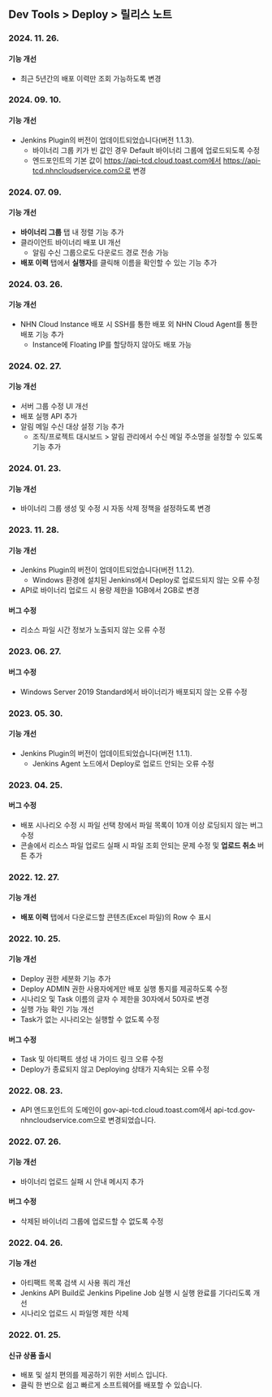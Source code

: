 ## Dev Tools > Deploy > 릴리스 노트

### 2024. 11. 26.
#### 기능 개선
* 최근 5년간의 배포 이력만 조회 가능하도록 변경

### 2024. 09. 10.
#### 기능 개선
* Jenkins Plugin의 버전이 업데이트되었습니다(버전 1.1.3).
    * 바이너리 그룹 키가 빈 값인 경우 Default 바이너리 그룹에 업로드되도록 수정
    * 엔드포인트의 기본 값이 https://api-tcd.cloud.toast.com에서 https://api-tcd.nhncloudservice.com으로 변경

### 2024. 07. 09.
#### 기능 개선
* **바이너리 그룹** 탭 내 정렬 기능 추가
* 클라이언트 바이너리 배포 UI 개선
    * 알림 수신 그룹으로도 다운로드 경로 전송 가능
* **배포 이력** 탭에서 **실행자**를 클릭해 이름을 확인할 수 있는 기능 추가

### 2024. 03. 26.
#### 기능 개선
* NHN Cloud Instance 배포 시 SSH를 통한 배포 외 NHN Cloud Agent를 통한 배포 기능 추가
    * Instance에 Floating IP를 할당하지 않아도 배포 가능

### 2024. 02. 27.
#### 기능 개선
* 서버 그룹 수정 UI 개선
* 배포 실행 API 추가
* 알림 메일 수신 대상 설정 기능 추가
    * 조직/프로젝트 대시보드 > 알림 관리에서 수신 메일 주소명을 설정할 수 있도록 기능 추가

### 2024. 01. 23.
#### 기능 개선
* 바이너리 그룹 생성 및 수정 시 자동 삭제 정책을 설정하도록 변경

### 2023. 11. 28.
#### 기능 개선
* Jenkins Plugin의 버전이 업데이트되었습니다(버전 1.1.2).
  * Windows 환경에 설치된 Jenkins에서 Deploy로 업로드되지 않는 오류 수정
* API로 바이너리 업로드 시 용량 제한을 1GB에서 2GB로 변경
#### 버그 수정
* 리소스 파일 시간 정보가 노출되지 않는 오류 수정

### 2023. 06. 27.
#### 버그 수정
* Windows Server 2019 Standard에서 바이너리가 배포되지 않는 오류 수정

### 2023. 05. 30.
#### 기능 개선
* Jenkins Plugin의 버전이 업데이트되었습니다(버전 1.1.1).
    * Jenkins Agent 노드에서 Deploy로 업로드 안되는 오류 수정

### 2023. 04. 25. 
#### 버그 수정
* 배포 시나리오 수정 시 파일 선택 창에서 파일 목록이 10개 이상 로딩되지 않는 버그 수정
* 콘솔에서 리소스 파일 업로드 실패 시 파일 조회 안되는 문제 수정 및 **업로드 취소** 버튼 추가

### 2022. 12. 27.
#### 기능 개선
* **배포 이력** 탭에서 다운로드할 콘텐츠(Excel 파일)의 Row 수 표시

### 2022. 10. 25.
#### 기능 개선
* Deploy 권한 세분화 기능 추가
* Deploy ADMIN 권한 사용자에게만 배포 실행 통지를 제공하도록 수정
* 시나리오 및 Task 이름의 글자 수 제한을 30자에서 50자로 변경
* 실행 가능 확인 기능 개선
* Task가 없는 시나리오는 실행할 수 없도록 수정
#### 버그 수정
* Task 및 아티팩트 생성 내 가이드 링크 오류 수정
* Deploy가 종료되지 않고 Deploying 상태가 지속되는 오류 수정

### 2022. 08. 23.
* API 엔드포인트의 도메인이 gov-api-tcd.cloud.toast.com에서 api-tcd.gov-nhncloudservice.com으로 변경되었습니다.

### 2022. 07. 26.
#### 기능 개선
* 바이너리 업로드 실패 시 안내 메시지 추가
#### 버그 수정
* 삭제된 바이너리 그룹에 업로드할 수 없도록 수정

### 2022. 04. 26.
#### 기능 개선
* 아티팩트 목록 검색 시 사용 쿼리 개선
* Jenkins API Build로 Jenkins Pipeline Job 실행 시 실행 완료를 기다리도록 개선
* 시나리오 업로드 시 파일명 제한 삭제

### 2022. 01. 25.
#### 신규 상품 출시
* 배포 및 설치 편의를 제공하기 위한 서비스 입니다.
* 클릭 한 번으로 쉽고 빠르게 소프트웨어를 배포할 수 있습니다.